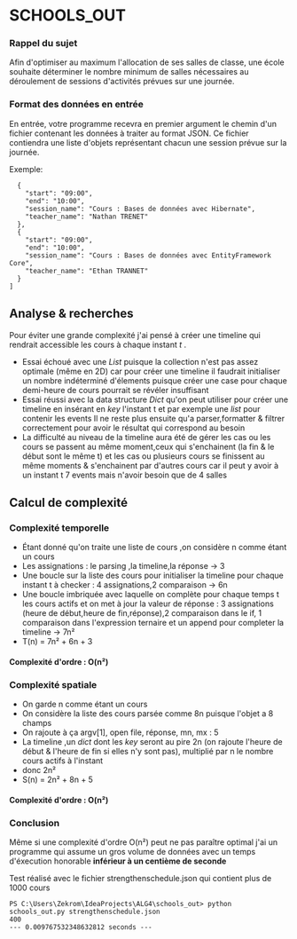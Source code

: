 # SCHOOLS_OUT

### Rappel du sujet

Afin d'optimiser au maximum l'allocation de ses salles de classe, une école souhaite déterminer le nombre minimum de salles nécessaires au déroulement de sessions d'activités prévues sur une journée.

### Format des données en entrée

En entrée, votre programme recevra en premier argument le chemin d'un fichier contenant les données à traiter au format JSON.
Ce fichier contiendra une liste d'objets représentant chacun une session prévue sur la journée.

Exemple:

```json[
  {
    "start": "09:00",
    "end": "10:00",
    "session_name": "Cours : Bases de données avec Hibernate",
    "teacher_name": "Nathan TRENET"
  },
  {
    "start": "09:00",
    "end": "10:00",
    "session_name": "Cours : Bases de données avec EntityFramework Core",
    "teacher_name": "Ethan TRANNET"
  }
]
```

## Analyse & recherches

Pour éviter une grande complexité j'ai pensé à créer une timeline qui rendrait accessible les cours à chaque instant _t_ .
* Essai échoué avec une _List_ puisque la collection n'est pas assez optimale (même en 2D) car pour créer une timeline il faudrait initialiser un nombre indéterminé d'élements puisque créer une case pour chaque demi-heure de cours pourrait se révéler insuffisant
* Essai réussi avec la data structure _Dict_ qu'on peut utiliser pour créer une timeline en insérant en _key_ l'instant t et par exemple une _list_ pour contenir les events 
Il ne reste plus ensuite qu'a parser,formatter & filtrer correctement pour avoir le résultat qui correspond au besoin
* La difficulté au niveau de la timeline aura été de gérer les cas ou les cours se passent au même moment,ceux qui s'enchainent (la fin & le début sont le même t) et les cas ou plusieurs cours se finissent au même moments & s'enchainent par d'autres cours car il peut y avoir à un instant t 7 events mais n'avoir besoin que de 4 salles


## Calcul de complexité

### Complexité temporelle

* Étant donné qu'on traite une liste de cours ,on considère n comme étant un cours 
* Les assignations : le parsing ,la timeline,la réponse → 3
* Une boucle sur la liste des cours pour initialiser la timeline pour chaque instant t à checker : 4 assignations,2 comparaison → 6n
* Une boucle imbriquée avec laquelle on complète pour chaque temps t les cours actifs et on met à jour la valeur de réponse : 3 assignations (heure de début,heure de fin,réponse),2 comparaison dans le if, 1 comparaison dans l'expression ternaire et un append pour completer la timeline → 7n²
* T(n) = 7n² + 6n + 3

#### Complexité d'ordre : O(n²)

### Complexité spatiale

* On garde n comme étant un cours 
* On considère la liste des cours parsée comme 8n puisque l'objet a 8 champs
* On rajoute à ça argv[1], open file, réponse, mn, mx : 5
* La timeline ,un _dict_ dont les _key_ seront au pire 2n (on rajoute l'heure de début & l'heure de fin si elles n'y sont pas), multiplié par n le nombre cours actifs à l'instant
* donc 2n²
* S(n) = 2n² + 8n + 5

#### Complexité d'ordre : O(n²)

### Conclusion

Même si une complexité d'ordre O(n²) peut ne pas paraître optimal j'ai un programme qui assume un gros volume de données avec un temps d'éxecution honorable **inférieur à un centième de seconde**


Test réalisé avec le fichier strengthenschedule.json qui contient plus de 1000 cours 

```
PS C:\Users\Zekrom\IdeaProjects\ALG4\schools_out> python schools_out.py strengthenschedule.json
400
--- 0.009767532348632812 seconds ---
```

